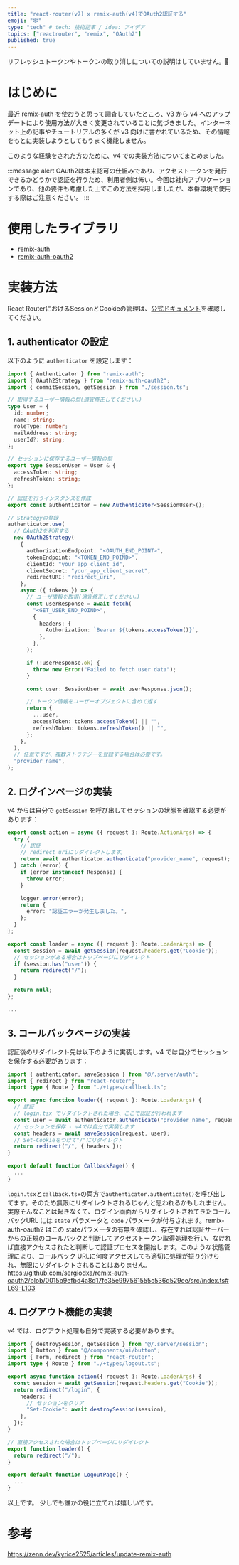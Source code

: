 ```yaml
---
title: "react-router(v7) x remix-auth(v4)でOAuth2認証する"
emoji: "🕸️"
type: "tech" # tech: 技術記事 / idea: アイデア
topics: ["reactrouter", "remix", "OAuth2"]
published: true
---
```


リフレッシュトークンやトークンの取り消しについての説明はしていません。🙇

# はじめに

最近 remix-auth を使おうと思って調査していたところ、v3 から v4 へのアップデートにより使用方法が大きく変更されていることに気づきました。インターネット上の記事やチュートリアルの多くが v3 向けに書かれているため、その情報をもとに実装しようとしてもうまく機能しません。

このような経験をされた方のために、v4 での実装方法についてまとめました。

:::message alert
OAuth2は本来認可の仕組みであり、アクセストークンを発行できるかどうかで認証を行うため、利用者側は怖い。今回は社内アプリケーションであり、他の要件も考慮した上でこの方法を採用しましたが、本番環境で使用する際はご注意ください。
:::

# 使用したライブラリ

- [remix-auth](https://github.com/sergiodxa/remix-auth)
- [remix-auth-oauth2](https://github.com/sergiodxa/remix-auth-oauth2)

# 実装方法
React RouterにおけるSessionとCookieの管理は、[公式ドキュメント](https://reactrouter.com/explanation/sessions-and-cookies)を確認してください。

## 1. authenticator の設定

以下のように `authenticator` を設定します：

```typescript
import { Authenticator } from "remix-auth";
import { OAuth2Strategy } from "remix-auth-oauth2";
import { commitSession, getSession } from "./session.ts";

// 取得するユーザー情報の型(適宜修正してください。)
type User = {
  id: number;
  name: string;
  roleType: number;
  mailAddress: string;
  userId?: string;
};

// セッションに保存するユーザー情報の型
export type SessionUser = User & {
  accessToken: string;
  refreshToken: string;
};

// 認証を行うインスタンスを作成
export const authenticator = new Authenticator<SessionUser>();

// Strategyの登録
authenticator.use(
  // OAuth2を利用する
  new OAuth2Strategy(
    {
      authorizationEndpoint: "<OAUTH_END_POINT>",
      tokenEndpoint: "<TOKEN_END_POIND>",
      clientId: "your_app_client_id",
      clientSecret: "your_app_client_secret",
      redirectURI: "redirect_uri",
    },
    async ({ tokens }) => {
      // ユーザ情報を取得(適宜修正してください。)
      const userResponse = await fetch(
        "<GET_USER_END_POIND>",
        {
          headers: {
            Authorization: `Bearer ${tokens.accessToken()}`,
          },
        },
      );

      if (!userResponse.ok) {
        throw new Error("Failed to fetch user data");
      }

      const user: SessionUser = await userResponse.json();

      // トークン情報をユーザーオブジェクトに含めて返す
      return {
        ...user,
        accessToken: tokens.accessToken() || "",
        refreshToken: tokens.refreshToken() || "",
      };
    },
  ),
  // 任意ですが、複数ストラテジーを登録する場合は必要です。
  "provider_name", 
);
```

## 2. ログインページの実装

v4 からは自分で `getSession` を呼び出してセッションの状態を確認する必要があります：

```typescript
export const action = async ({ request }: Route.ActionArgs) => {
  try {
    // 認証
    // redirect_uriにリダイレクトします。
    return await authenticator.authenticate("provider_name", request);
  } catch (error) {
    if (error instanceof Response) {
      throw error;
    }

    logger.error(error);
    return {
      error: "認証エラーが発生しました。",
    };
  }
};

export const loader = async ({ request }: Route.LoaderArgs) => {
  const session = await getSession(request.headers.get("Cookie"));
  // セッションがある場合はトップページにリダイレクト
  if (session.has("user")) {
    return redirect("/");
  }

  return null;
};

...
```

## 3. コールバックページの実装

認証後のリダイレクト先は以下のように実装します。v4 では自分でセッションを保存する必要があります：

```typescript
import { authenticator, saveSession } from "@/.server/auth";
import { redirect } from "react-router";
import type { Route } from "./+types/callback.ts";

export async function loader({ request }: Route.LoaderArgs) {
  // 認証
  // login.tsx でリダイレクトされた場合、ここで認証が行われます
  const user = await authenticator.authenticate("provider_name", request);
  // セッションを保存 - v4では自分で実装します
  const headers = await saveSession(request, user);
  // Set-Cookieをつけて"/"にリダイレクト
  return redirect("/", { headers });
}

export default function CallbackPage() {
  ...
}
```
`login.tsx`と`callback.tsx`の両方で`authenticator.authenticate()`を呼び出してます。そのため無限にリダイレクトされるじゃんと思われるかもしれません。
実際そんなことは起きなくて、ログイン画面からリダイレクトされてきたコールバックURL には `state` パラメータと `code` パラメータが付与されます。remix-auth-oauth2 はこの stateパラメータの有無を確認し、存在すれば認証サーバーからの正規のコールバックと判断してアクセストークン取得処理を行い、なければ直接アクセスされたと判断して認証プロセスを開始します。このような状態管理により、コールバック URLに何度アクセスしても適切に処理が振り分けられ、無限にリダイレクトされることはありません。
https://github.com/sergiodxa/remix-auth-oauth2/blob/0015b9efbd4a8d17fe35e997561555c536d529ee/src/index.ts#L69-L103

## 4. ログアウト機能の実装

v4 では、ログアウト処理も自分で実装する必要があります。

```typescript
import { destroySession, getSession } from "@/.server/session";
import { Button } from "@/components/ui/button";
import { Form, redirect } from "react-router";
import type { Route } from "./+types/logout.ts";

export async function action({ request }: Route.LoaderArgs) {
  const session = await getSession(request.headers.get("Cookie"));
  return redirect("/login", {
    headers: {
      // セッションをクリア
      "Set-Cookie": await destroySession(session),
    },
  });
}

// 直接アクセスされた場合はトップページにリダイレクト
export function loader() {
  return redirect("/");
}

export default function LogoutPage() {
  ...
}
```

以上です。
少しでも誰かの役に立てれば嬉しいです。


# 参考
https://zenn.dev/kyrice2525/articles/update-remix-auth
